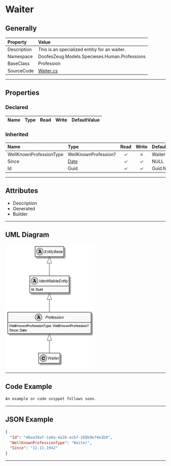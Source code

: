 ﻿# Waiter

## Generally

|Property|Value|
|:-|:-|
|Description|This is an specialized entitiy for an waiter.|
|Namespace|DoofesZeug.Models.Specieses.Human.Professions|
|BaseClass|Profession|
|SourceCode|[Waiter.cs](../../../../DoofesZeug.Library/Src/Models/Specieses/Human/Professions/Waiter.cs)|

---

## Properties

### Declared

|Name|Type|Read|Write|DefaultValue|
|:---|:---|:--:|:---:|:-----------|

### Inherited

|Name|Type|Read|Write|DefaultValue|
|:---|:---|:--:|:---:|:-----------|
|WellKnownProfessionType|WellKnownProfession?|&#x2713;|&#x2717;|Waiter|
|Since|[Date](../../Models/DoofesZeug.Models.DateAndTime/Date.md)|&#x2713;|&#x2713;|NULL|
|Id|Guid|&#x2713;|&#x2713;|Guid.NewGuid()|

---

## Attributes

- Description
- Generated
- Builder

---

## UML Diagram

![Waiter.png](./Waiter.png "Waiter")

---

## Code Example

```cs
An example or code snippet follows soon.
```

---

## JSON Example

```json
{
  "Id": "46aa38af-1a0a-4a26-acbf-268b9e74e1b9",
  "WellKnownProfessionType": "Waiter",
  "Since": "11.11.1942"
}
```

---

